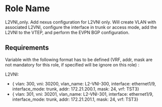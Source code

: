 Role Name
=========

L2VNI_only.
Add nexus configuration for L2VNI only. Will create VLAN with associated L2VNI, configure the interface in trunk or access mode, add the L2VNI to the VTEP, and perform the EVPN BGP configuration.

Requirements
------------

Variable with the following format has to be defined (VRF, addr, mask are not mandatory for this role, if specified will be ignore on this role) :

L2VNI:
  - { vlan: 300, vni: 30200, vlan_name: L2-VNI-300, interface: ethernet1/9, interface_mode: trunk, addr: 172.21.200.1, mask: 24,  vrf: TST3}
  - { vlan: 301, vni: 30201, vlan_name: L2-VNI-301, interface: ethernet1/9, interface_mode: trunk, addr: 172.21.201.1, mask: 24,  vrf: TST3} 


